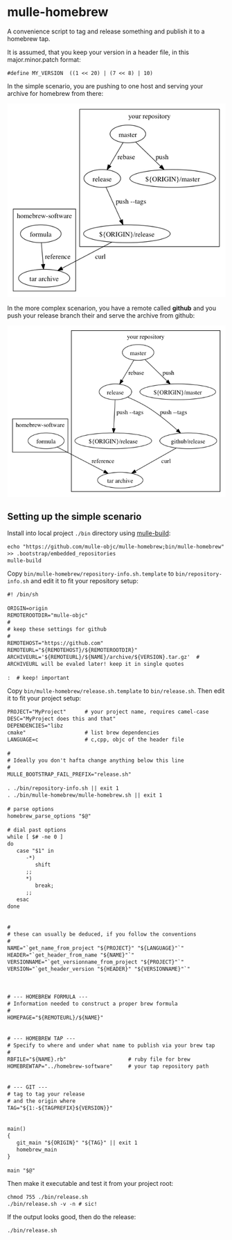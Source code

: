 # mulle-homebrew

A convenience script to tag and release something and publish it to
a homebrew tap.

It is assumed, that you keep your version in a header file,
in this major.minor.patch format:

```
#define MY_VERSION  ((1 << 20) | (7 << 8) | 10)
```

In the simple scenario, you are pushing to one host and serving your archive
for homebrew from there:


![with own host](mulle-objc-setup.png)

In the more complex scenarion, you have a remote called **github** and you
push your release branch their and serve the archive from github:

![with own host](nat-setup.png)


## Setting up the simple scenario

Install into local project `./bin` directory using [mulle-build](//github.com/mulle-nat/mulle-build):

```
echo "https://github.com/mulle-objc/mulle-homebrew;bin/mulle-homebrew" >> .bootstrap/embedded_repositories
mulle-build
```

Copy `bin/mulle-homebrew/repository-info.sh.template` to `bin/repository-info.sh`
and edit it to fit your repository setup:

```
#! /bin/sh

ORIGIN=origin
REMOTEROOTDIR="mulle-objc"
#
# keep these settings for github
#
REMOTEHOST="https://github.com"
REMOTEURL="${REMOTEHOST}/${REMOTEROOTDIR}"
ARCHIVEURL='${REMOTEURL}/${NAME}/archive/${VERSION}.tar.gz'  # ARCHIVEURL will be evaled later! keep it in single quotes

:  # keep! important
```

Copy `bin/mulle-homebrew/release.sh.template` to `bin/release.sh`. Then edit it
to fit your project setup:


```
PROJECT="MyProject"      # your project name, requires camel-case
DESC="MyProject does this and that"
DEPENDENCIES="libz
cmake"                   # list brew dependencies
LANGUAGE=c               # c,cpp, objc of the header file

#
# Ideally you don't hafta change anything below this line
#
MULLE_BOOTSTRAP_FAIL_PREFIX="release.sh"

. ./bin/repository-info.sh || exit 1
. ./bin/mulle-homebrew/mulle-homebrew.sh || exit 1

# parse options
homebrew_parse_options "$@"

# dial past options
while [ $# -ne 0 ]
do
   case "$1" in
      -*)
         shift
      ;;
      *)
         break;
      ;;
   esac
done


#
# these can usually be deduced, if you follow the conventions
#
NAME="`get_name_from_project "${PROJECT}" "${LANGUAGE}"`"
HEADER="`get_header_from_name "${NAME}"`"
VERSIONNAME="`get_versionname_from_project "${PROJECT}"`"
VERSION="`get_header_version "${HEADER}" "${VERSIONNAME}"`"



# --- HOMEBREW FORMULA ---
# Information needed to construct a proper brew formula
#
HOMEPAGE="${REMOTEURL}/${NAME}"


# --- HOMEBREW TAP ---
# Specify to where and under what name to publish via your brew tap
#
RBFILE="${NAME}.rb"                    # ruby file for brew
HOMEBREWTAP="../homebrew-software"     # your tap repository path


# --- GIT ---
# tag to tag your release
# and the origin where
TAG="${1:-${TAGPREFIX}${VERSION}}"


main()
{
   git_main "${ORIGIN}" "${TAG}" || exit 1
   homebrew_main
}

main "$@"
```


Then make it executable and test it from your project root:

```
chmod 755 ./bin/release.sh
./bin/release.sh -v -n # sic!
```

If the output looks good, then do the release:

```
./bin/release.sh
```


